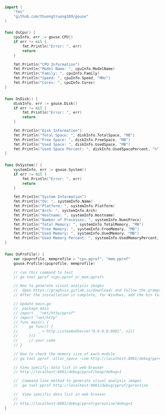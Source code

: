 
# <Badge style='font-size: 1.8rem; text-shadow: 1px 1px 2px rgba(0, 0, 0, 0.3); padding: 0.35rem 0.75rem 0.35rem 0;' type='info' text='🔖 Os' />


```go
import (
	"fmt"
	"github.com/thuongtruong109/gouse"
)
```

### <Badge style='font-size: 1.1rem;' type='tip' text='1. os cpu' />



```go
func OsCpu() {
	cpuInfo, err := gouse.CPU()
	if err != nil {
		fmt.Println("Error: ", err)
		return
	}

	fmt.Println("CPU Information")
	fmt.Println("Model Name: ", cpuInfo.ModelName)
	fmt.Println("Family: ", cpuInfo.Family)
	fmt.Println("Speed: ", cpuInfo.Speed, "MHz")
	fmt.Println("Cores: ", cpuInfo.Cores)
}
```

### <Badge style='font-size: 1.1rem;' type='tip' text='2. os disk' />



```go
func OsDisk() {
	diskInfo, err := gouse.Disk()
	if err != nil {
		fmt.Println("Error: ", err)
		return
	}

	fmt.Println("Disk Information")
	fmt.Println("Total Space: ", diskInfo.TotalSpace, "MB")
	fmt.Println("Free Space: ", diskInfo.FreeSpace, "MB")
	fmt.Println("Used Space: ", diskInfo.UsedSpace, "MB")
	fmt.Println("Used Space Percent: ", diskInfo.UsedSpacePercent, "%")
}
```

### <Badge style='font-size: 1.1rem;' type='tip' text='3. os system' />



```go
func OsSystem() {
	systemInfo, err := gouse.System()
	if err != nil {
		fmt.Println("Error: ", err)
		return
	}

	fmt.Println("System Information")
	fmt.Println("OS: ", systemInfo.Name)
	fmt.Println("Platform: ", systemInfo.Platform)
	fmt.Println("Arch: ", systemInfo.Arch)
	fmt.Println("Hostname: ", systemInfo.Hostname)
	fmt.Println("Number of Processes: ", systemInfo.NumsProcs)
	fmt.Println("Total Memory: ", systemInfo.TotalMemory, "MB")
	fmt.Println("Free Memory: ", systemInfo.FreeMemory, "MB")
	fmt.Println("Used Memory: ", systemInfo.UsedMemory, "MB")
	fmt.Println("Used Memory Percent: ", systemInfo.UsedMemoryPercent, "%")
}
```

### <Badge style='font-size: 1.1rem;' type='tip' text='4. os profile' />



```go
func OsProfile() {
	var cpuprofile, memprofile = "cpu.pprof", "mem.pprof"
	gouse.Profile(cpuprofile, memprofile)

	// run this command to test
	// go tool pprof <cpu.pprof_or_mem.pprof>

	// How to generate visual analysis images
	//	Open https://graphviz.gitlab.io/download/ and follow the prompts to download and install.
	// After the installation is complete, for Windows, add the bin folder of the Graphviz installation path after setting the environment variable path.

	// Update main.go
	// 	package main
	// import _ "net/http/pprof"
	// import "net/http"
	// func main() {
	//     go func() {
	//         _ = http.ListenAndServe("0.0.0.0:8081", nil)
	//     }()
	//     // your code
	// }

	// How to check the memory size of each module
	// go tool pprof -alloc_space -cum http://localhost:8081/debug/pprof/heap

	// View specific data list in web browser
	// http://localhost:8081/debug/pprof/heap?debug=1

	// 	Command line method to generate visual analysis images
	// 	go tool pprof http://localhost:8081/debug/pprof/goroutine

	//	View specific data list in web browser
	//
	// http://localhost:8081/debug/pprof/goroutine?debug=1
}
```

